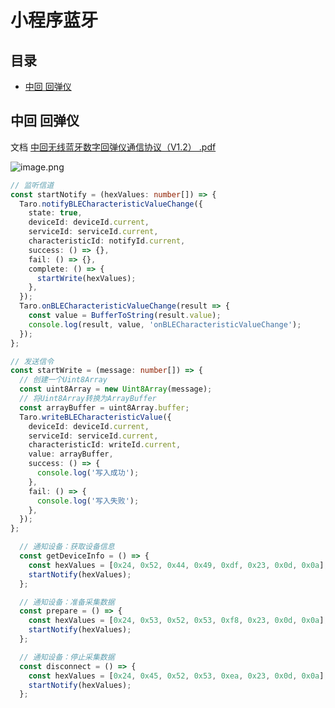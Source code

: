 <!--
 * @Author: shawicx d35f3153@proton.me
 * @Date: 2025-03-28 19:14:12
 * @LastEditors: shawicx d35f3153@proton.me
 * @LastEditTime: 2025-08-09 09:39:36
 * @Description: 
-->
# 小程序蓝牙

## 目录

- [中回 回弹仪](#中回-回弹仪)

## 中回 回弹仪

文档 [中回无线蓝牙数字回弹仪通信协议（V1.2） .pdf](<https://www.yuque.com/attachments/yuque/0/2023/pdf/22890312/1685598468945-64c89754-eb02-435c-8cc2-99a6e16eefc7.pdf?_lake_card={"src"%3A"https%3A%2F%2Fwww.yuque.com%2Fattachments%2Fyuque%2F0%2F2023%2Fpdf%2F22890312%2F1685598468945-64c89754-eb02-435c-8cc2-99a6e16eefc7.pdf"%2C"name"%3A"中回无线蓝牙数字回弹仪通信协议（V1.2） .pdf"%2C"size"%3A207255%2C"ext"%3A"pdf"%2C"source"%3A""%2C"status"%3A"done"%2C"download"%3Atrue%2C"taskId"%3A"u7366cbb8-cfea-4082-b609-e33a8475131"%2C"taskType"%3A"transfer"%2C"type"%3A"application%2Fpdf"%2C"mode"%3A"title"%2C"id"%3A"u00dc7892"%2C"card"%3A"file"}> "中回无线蓝牙数字回弹仪通信协议（V1.2） .pdf")

![image.png](https://cdn.nlark.com/yuque/0/2023/png/22890312/1685438292734-02e1d8de-8c24-422d-a127-a832703faf58.png#averageHue=%233c2e2b\&clientId=u88b57cb8-32c0-4\&from=paste\&height=737\&id=uea56a64e\&originHeight=737\&originWidth=877\&originalType=binary\&ratio=1\&rotation=0\&showTitle=false\&size=249979\&status=done\&style=none\&taskId=u553b9e09-3edf-4484-8451-9747372228f\&title=\&width=877 "image.png")

```typescript
// 监听信道
const startNotify = (hexValues: number[]) => {
  Taro.notifyBLECharacteristicValueChange({
    state: true,
    deviceId: deviceId.current,
    serviceId: serviceId.current,
    characteristicId: notifyId.current,
    success: () => {},
    fail: () => {},
    complete: () => {
      startWrite(hexValues);
    },
  });
  Taro.onBLECharacteristicValueChange(result => {
    const value = BufferToString(result.value);
    console.log(result, value, 'onBLECharacteristicValueChange');
  });
};

// 发送信令
const startWrite = (message: number[]) => {
  // 创建一个Uint8Array
  const uint8Array = new Uint8Array(message);
  // 将Uint8Array转换为ArrayBuffer
  const arrayBuffer = uint8Array.buffer;
  Taro.writeBLECharacteristicValue({
    deviceId: deviceId.current,
    serviceId: serviceId.current,
    characteristicId: writeId.current,
    value: arrayBuffer,
    success: () => {
      console.log('写入成功');
    },
    fail: () => {
      console.log('写入失败');
    },
  });
};

  // 通知设备：获取设备信息
  const getDeviceInfo = () => {
    const hexValues = [0x24, 0x52, 0x44, 0x49, 0xdf, 0x23, 0x0d, 0x0a];
    startNotify(hexValues);
  };

  // 通知设备：准备采集数据
  const prepare = () => {
    const hexValues = [0x24, 0x53, 0x52, 0x53, 0xf8, 0x23, 0x0d, 0x0a];
    startNotify(hexValues);
  };

  // 通知设备：停止采集数据
  const disconnect = () => {
    const hexValues = [0x24, 0x45, 0x52, 0x53, 0xea, 0x23, 0x0d, 0x0a];
    startNotify(hexValues);
  };

```
